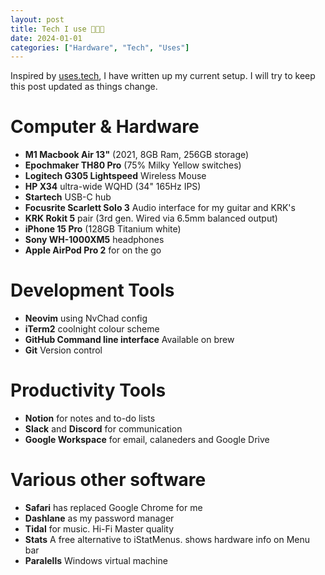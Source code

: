 ```yaml
---
layout: post
title: Tech I use 🧑🏽‍💻
date: 2024-01-01
categories: ["Hardware", "Tech", "Uses"]
---
```


Inspired by [uses.tech](http://uses.tech), I have written up my current setup. I will try to keep this post updated as things change.

# Computer & Hardware

- **M1 Macbook Air 13"** (2021, 8GB Ram, 256GB storage)
- **Epochmaker TH80 Pro** (75% Milky Yellow switches)
- **Logitech G305 Lightspeed** Wireless Mouse
- **HP X34** ultra-wide WQHD (34" 165Hz IPS)
- **Startech** USB-C hub
- **Focusrite Scarlett Solo 3** Audio interface for my guitar and KRK's
- **KRK Rokit 5** pair (3rd gen. Wired via 6.5mm balanced output)
- **iPhone 15 Pro** (128GB Titanium white)
- **Sony WH-1000XM5** headphones
- **Apple AirPod Pro 2** for on the go


# Development Tools

- **Neovim** using NvChad config
- **iTerm2** coolnight colour scheme
- **GitHub Command line interface** Available on brew
- **Git** Version control


# Productivity Tools

- **Notion** for notes and to-do lists
- **Slack** and **Discord** for communication
- **Google Workspace** for email, calaneders and Google Drive

# Various other software

- **Safari** has replaced Google Chrome for me
- **Dashlane** as my password manager
- **Tidal** for music. Hi-Fi Master quality
- **Stats** A free alternative to iStatMenus. shows hardware info on Menu bar
- **Paralells** Windows virtual machine

